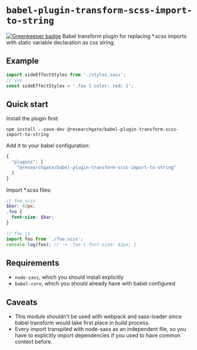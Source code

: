# `babel-plugin-transform-scss-import-to-string`

[![Greenkeeper badge](https://badges.greenkeeper.io/researchgate/babel-plugin-transform-scss-import-to-string.svg)](https://greenkeeper.io/)
Babel transform plugin for replacing *.scss imports with static variable
declaration as css string.

## Example
```js
import sideEffectStyles from './styles.sass';
// vvv
const sideEffectStyles = '.foo { color: red; }';
```

## Quick start
Install the plugin first:
```
npm install --save-dev @researchgate/babel-plugin-transform-scss-import-to-string
```

Add it to your babel configuration:
```js
{
  "plugins": [
    "@researchgate/babel-plugin-transform-scss-import-to-string"
  ]
}
```

Import *.scss files:
```scss
// foo.scss
$bar: 42px;
.foo {
  font-size: $bar;
}
```

```js
// foo.js
import foo from './foo.scss';
console.log(foo); // -> .foo { font-size: 42px; }
```

## Requirements
* `node-sass`, which you should install explicitly
* `babel-core`, which you should already have with babel configured

## Caveats
- This module shouldn't be used with webpack and sass-loader since babel
transform would take first place in build process.
- Every import transpiled with node-sass as an independent file, so you have to
explicitly import dependencies if you used to have common context before.
